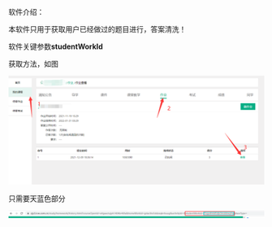 软件介绍：

本软件只用于获取用户已经做过的题目进行，答案清洗！

软件关键参数**studentWorkId**

获取方法，如图

![image-20211209202557988](.\typora-user-images\image-20211209202557988.png)

只需要天蓝色部分

![image-20211209202655964](.\typora-user-images\image-20211209202655964.png)

